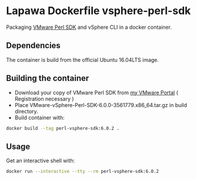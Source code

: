 # Lapawa Dockerfile vsphere-perl-sdk
Packaging [VMware Perl SDK](http://developercenter.vmware.com/web/sdk/60/vsphere-perl) and vSphere CLI in a
docker container.


Dependencies
------------------------
The container is build from the official Ubuntu 16.04LTS image.


Building the container
------------------------

 * Download your copy of VMware Perl SDK from
   [my VMware Portal](https://my.vmware.com/group/vmware/get-download?downloadGroup=PERLSDK60U2)
   ( Registration necessary )
 * Place VMware-vSphere-Perl-SDK-6.0.0-3561779.x86_64.tar.gz in build directory.
 * Build container with:
```bash
docker build --tag perl-vsphere-sdk:6.0.2 .
```

Usage
------------------------

Get an interactive shell with:
```bash
docker run --interactive --tty --rm perl-vsphere-sdk:6.0.2 
```

